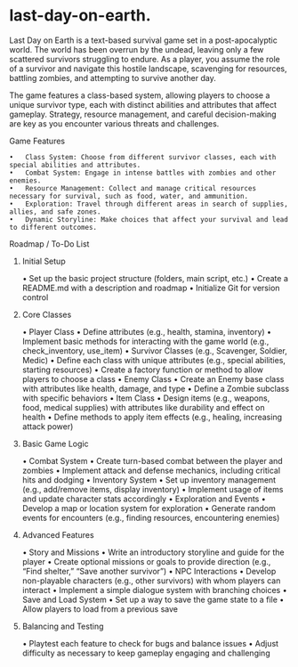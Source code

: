 # last-day-on-earth.

Last Day on Earth is a text-based survival game set in a post-apocalyptic world. The world has been overrun by the undead, leaving only a few scattered survivors struggling to endure. As a player, you assume the role of a survivor and navigate this hostile landscape, scavenging for resources, battling zombies, and attempting to survive another day.

The game features a class-based system, allowing players to choose a unique survivor type, each with distinct abilities and attributes that affect gameplay. Strategy, resource management, and careful decision-making are key as you encounter various threats and challenges.

Game Features

	•	Class System: Choose from different survivor classes, each with special abilities and attributes.
	•	Combat System: Engage in intense battles with zombies and other enemies.
	•	Resource Management: Collect and manage critical resources necessary for survival, such as food, water, and ammunition.
	•	Exploration: Travel through different areas in search of supplies, allies, and safe zones.
	•	Dynamic Storyline: Make choices that affect your survival and lead to different outcomes.

Roadmap / To-Do List

1. Initial Setup

	•	Set up the basic project structure (folders, main script, etc.)
	•	Create a README.md with a description and roadmap
	•	Initialize Git for version control

2. Core Classes

	•	Player Class
	•	Define attributes (e.g., health, stamina, inventory)
	•	Implement basic methods for interacting with the game world (e.g., check_inventory, use_item)
	•	Survivor Classes (e.g., Scavenger, Soldier, Medic)
	•	Define each class with unique attributes (e.g., special abilities, starting resources)
	•	Create a factory function or method to allow players to choose a class
	•	Enemy Class
	•	Create an Enemy base class with attributes like health, damage, and type
	•	Define a Zombie subclass with specific behaviors
	•	Item Class
	•	Design items (e.g., weapons, food, medical supplies) with attributes like durability and effect on health
	•	Define methods to apply item effects (e.g., healing, increasing attack power)

3. Basic Game Logic

	•	Combat System
	•	Create turn-based combat between the player and zombies
	•	Implement attack and defense mechanics, including critical hits and dodging
	•	Inventory System
	•	Set up inventory management (e.g., add/remove items, display inventory)
	•	Implement usage of items and update character stats accordingly
	•	Exploration and Events
	•	Develop a map or location system for exploration
	•	Generate random events for encounters (e.g., finding resources, encountering enemies)

4. Advanced Features

	•	Story and Missions
	•	Write an introductory storyline and guide for the player
	•	Create optional missions or goals to provide direction (e.g., “Find shelter,” “Save another survivor”)
	•	NPC Interactions
	•	Develop non-playable characters (e.g., other survivors) with whom players can interact
	•	Implement a simple dialogue system with branching choices
	•	Save and Load System
	•	Set up a way to save the game state to a file
	•	Allow players to load from a previous save

5. Balancing and Testing

	•	Playtest each feature to check for bugs and balance issues
	•	Adjust difficulty as necessary to keep gameplay engaging and challenging